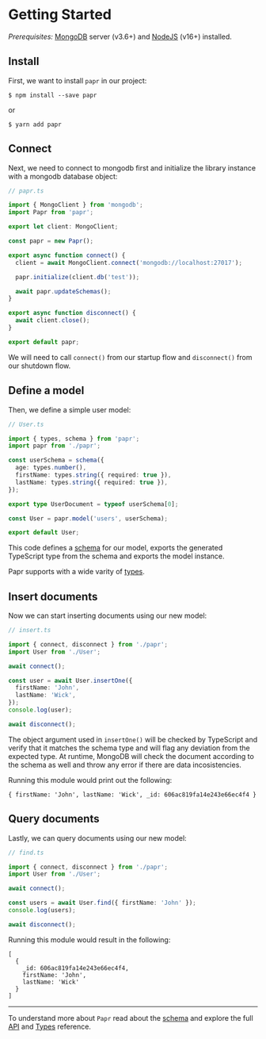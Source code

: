 # Getting Started

_Prerequisites:_ [MongoDB](https://www.mongodb.com/) server (v3.6+) and [NodeJS](https://nodejs.org/) (v16+) installed.

## Install

First, we want to install `papr` in our project:

```
$ npm install --save papr
```

or

```
$ yarn add papr
```

## Connect

Next, we need to connect to mongodb first and initialize the library instance with a mongodb database object:

```ts
// papr.ts

import { MongoClient } from 'mongodb';
import Papr from 'papr';

export let client: MongoClient;

const papr = new Papr();

export async function connect() {
  client = await MongoClient.connect('mongodb://localhost:27017');

  papr.initialize(client.db('test'));

  await papr.updateSchemas();
}

export async function disconnect() {
  await client.close();
}

export default papr;
```

We will need to call `connect()` from our startup flow and `disconnect()` from our shutdown flow.

## Define a model

Then, we define a simple user model:

```ts
// User.ts

import { types, schema } from 'papr';
import papr from './papr';

const userSchema = schema({
  age: types.number(),
  firstName: types.string({ required: true }),
  lastName: types.string({ required: true }),
});

export type UserDocument = typeof userSchema[0];

const User = papr.model('users', userSchema);

export default User;
```

This code defines a [schema](api/schema.md) for our model, exports the generated TypeScript type from the schema and exports the model instance.

Papr supports with a wide varity of [types](api/types.md).

## Insert documents

Now we can start inserting documents using our new model:

```ts
// insert.ts

import { connect, disconnect } from './papr';
import User from './User';

await connect();

const user = await User.insertOne({
  firstName: 'John',
  lastName: 'Wick',
});
console.log(user);

await disconnect();
```

The object argument used in `insertOne()` will be checked by TypeScript and verify that it matches the schema type and will flag any deviation from the expected type. At runtime, MongoDB will check the document according to the schema as well and throw any error if there are data incosistencies.

Running this module would print out the following:

```
{ firstName: 'John', lastName: 'Wick', _id: 606ac819fa14e243e66ec4f4 }
```

## Query documents

Lastly, we can query documents using our new model:

```ts
// find.ts

import { connect, disconnect } from './papr';
import User from './User';

await connect();

const users = await User.find({ firstName: 'John' });
console.log(users);

await disconnect();
```

Running this module would result in the following:

```
[
  {
    _id: 606ac819fa14e243e66ec4f4,
    firstName: 'John',
    lastName: 'Wick'
  }
]
```

---

To understand more about `Papr` read about the [schema](schema.md) and explore the full [API](api/papr.md) and [Types](api/types.md) reference.
